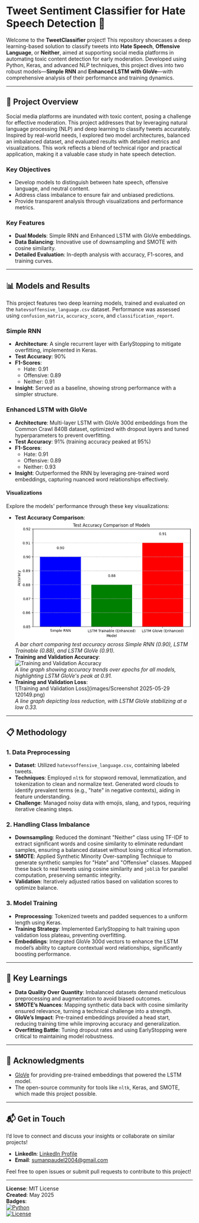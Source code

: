 # Tweet Sentiment Classifier for Hate Speech Detection 🚀

Welcome to the **TweetClassifier** project! This repository showcases a deep learning-based solution to classify tweets into **Hate Speech**, **Offensive Language**, or **Neither**, aimed at supporting social media platforms in automating toxic content detection for early moderation. Developed using Python, Keras, and advanced NLP techniques, this project dives into two robust models—**Simple RNN** and **Enhanced LSTM with GloVe**—with comprehensive analysis of their performance and training dynamics.

---

## 📖 Project Overview

Social media platforms are inundated with toxic content, posing a challenge for effective moderation. This project addresses that by leveraging natural language processing (NLP) and deep learning to classify tweets accurately. Inspired by real-world needs, I explored two model architectures, balanced an imbalanced dataset, and evaluated results with detailed metrics and visualizations. This work reflects a blend of technical rigor and practical application, making it a valuable case study in hate speech detection.

### Key Objectives
- Develop models to distinguish between hate speech, offensive language, and neutral content.
- Address class imbalance to ensure fair and unbiased predictions.
- Provide transparent analysis through visualizations and performance metrics.

### Key Features
- **Dual Models**: Simple RNN and Enhanced LSTM with GloVe embeddings.
- **Data Balancing**: Innovative use of downsampling and SMOTE with cosine similarity.
- **Detailed Evaluation**: In-depth analysis with accuracy, F1-scores, and training curves.

---

## 📊 Models and Results

This project features two deep learning models, trained and evaluated on the `hatevsoffensive_language.csv` dataset. Performance was assessed using `confusion_matrix`, `accuracy_score`, and `classification_report`.

### Simple RNN
- **Architecture**: A single recurrent layer with EarlyStopping to mitigate overfitting, implemented in Keras.
- **Test Accuracy**: 90%
- **F1-Scores**:
  - Hate: 0.91
  - Offensive: 0.89
  - Neither: 0.91
- **Insight**: Served as a baseline, showing strong performance with a simpler structure.

### Enhanced LSTM with GloVe
- **Architecture**: Multi-layer LSTM with GloVe 300d embeddings from the Common Crawl 840B dataset, optimized with dropout layers and tuned hyperparameters to prevent overfitting.
- **Test Accuracy**: 91% (training accuracy peaked at 95%)
- **F1-Scores**:
  - Hate: 0.91
  - Offensive: 0.89
  - Neither: 0.93
- **Insight**: Outperformed the RNN by leveraging pre-trained word embeddings, capturing nuanced word relationships effectively.

#### Visualizations
Explore the models' performance through these key visualizations:
- **Test Accuracy Comparison**:  
  ![Test Accuracy Comparison](images/download(1).png)  
  *A bar chart comparing test accuracy across Simple RNN (0.90), LSTM Trainable (0.88), and LSTM GloVe (0.91).*
- **Training and Validation Accuracy**:  
  ![Training and Validation Accuracy](images/dowwnload.png)  
  *A line graph showing accuracy trends over epochs for all models, highlighting LSTM GloVe's peak at 0.91.*
- **Training and Validation Loss**:  
  ![Training and Validation Loss](images/Screenshot 2025-05-29 120149.png)  
  *A line graph depicting loss reduction, with LSTM GloVe stabilizing at a low 0.33.*

---

## 📋 Methodology

### 1. Data Preprocessing
- **Dataset**: Utilized `hatevsoffensive_language.csv`, containing labeled tweets.
- **Techniques**: Employed `nltk` for stopword removal, lemmatization, and tokenization to clean and normalize text. Generated word clouds to identify prevalent terms (e.g., "hate" in negative contexts), aiding in feature understanding.
- **Challenge**: Managed noisy data with emojis, slang, and typos, requiring iterative cleaning steps.

### 2. Handling Class Imbalance
- **Downsampling**: Reduced the dominant "Neither" class using TF-IDF to extract significant words and cosine similarity to eliminate redundant samples, ensuring a balanced dataset without losing critical information.
- **SMOTE**: Applied Synthetic Minority Over-sampling Technique to generate synthetic samples for "Hate" and "Offensive" classes. Mapped these back to real tweets using cosine similarity and `joblib` for parallel computation, preserving semantic integrity.
- **Validation**: Iteratively adjusted ratios based on validation scores to optimize balance.

### 3. Model Training
- **Preprocessing**: Tokenized tweets and padded sequences to a uniform length using Keras.
- **Training Strategy**: Implemented EarlyStopping to halt training upon validation loss plateau, preventing overfitting.
- **Embeddings**: Integrated GloVe 300d vectors to enhance the LSTM model’s ability to capture contextual word relationships, significantly boosting performance.

---

## 🌟 Key Learnings
- **Data Quality Over Quantity**: Imbalanced datasets demand meticulous preprocessing and augmentation to avoid biased outcomes.
- **SMOTE’s Nuances**: Mapping synthetic data back with cosine similarity ensured relevance, turning a technical challenge into a strength.
- **GloVe’s Impact**: Pre-trained embeddings provided a head start, reducing training time while improving accuracy and generalization.
- **Overfitting Battle**: Tuning dropout rates and using EarlyStopping were critical to maintaining model robustness.

---


## 🙏 Acknowledgments
- [GloVe](https://nlp.stanford.edu/projects/glove/) for providing pre-trained embeddings that powered the LSTM model.
- The open-source community for tools like `nltk`, Keras, and SMOTE, which made this project possible.

---

## 📬 Get in Touch
I’d love to connect and discuss your insights or collaborate on similar projects!  
- **LinkedIn**: [LinkedIn Profile](linkedin.com/in/suman-paudel-38b14825a)  
- **Email**: sumanpaudel2004@gmail.com

Feel free to open issues or submit pull requests to contribute to this project!

---

**License**: MIT License  
**Created**: May 2025  
**Badges**:  
[![Python](https://img.shields.io/badge/python-3.8+-blue.svg)](https://www.python.org)  
[![License](https://img.shields.io/badge/license-MIT-green.svg)](LICENSE)

